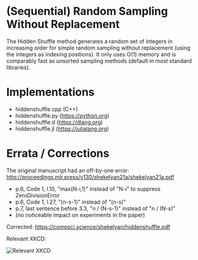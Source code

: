 # (Sequential) Random Sampling Without Replacement

The Hidden Shuffle method generates a random set of integers in increasing order for simple random sampling without replacement (using the integers as indexing positions). It only uses O(1) memory and is comparably fast as unsorted sampling methods (default in most standard libraries).

# Implementations

* hiddenshuffle.cpp (C++)
* hiddenshuffle.py (https://python.org)
* hiddenshuffle.d (https://dlang.org)
* hiddenshuffle.jl (https://julialang.org)

# Errata / Corrections

The original manuscript had an off-by-one error: http://proceedings.mlr.press/v130/shekelyan21a/shekelyan21a.pdf

* p.6, Code 1, l.10, "max(N-i,1)" instead of "N-i" to suppress ZeroDivisionError
* p.6, Code 1, l.27, "(n-s-1)" instead of "(n-s)"
* p.7, last sentence before 3.3, "n / (N-s-1)" instead of "n / (N-s)"
* (no noticeable impact on experiments in the paper)

Corrected: https://compsci.science/shekelyan/hiddenshuffle.pdf

Relevant XKCD:

![Relevant XKCD](https://imgs.xkcd.com/comics/new_years_eve.png)

